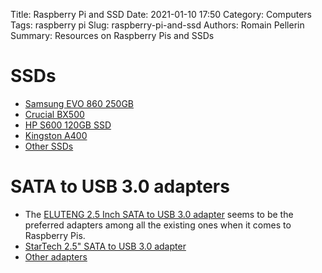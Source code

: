 Title: Raspberry Pi and SSD
Date: 2021-01-10 17:50
Category: Computers
Tags: raspberry pi
Slug: raspberry-pi-and-ssd
Authors: Romain Pellerin
Summary: Resources on Raspberry Pis and SSDs

# SSDs

- [Samsung EVO 860 250GB](https://www.amazon.com/Samsung-250GB-2-5-inch-Solid-State/dp/B078WQJXNF)
- [Crucial BX500](https://storage.jamesachambers.com/popular/)
- [HP S600 120GB SSD](https://www.raspberrypi.org/forums/viewtopic.php?p=1653853#p1653853)
- [Kingston A400](https://jamesachambers.com/raspberry-pi-cheap-ssd-upgrade-30/)
- [Other SSDs](https://www.raspberrypi.org/forums/viewtopic.php?p=1503165&sid=ff8ab32436d61094b18ea26dd70618e4#p1503165)

# SATA to USB 3.0 adapters

- The [ELUTENG 2.5 Inch SATA to USB 3.0 adapter](https://www.amazon.com/dp/B0716JKJ68) seems to be the preferred adapters among all the existing ones when it comes to Raspberry Pis.
- [StarTech 2.5" SATA to USB 3.0 adapter](https://jamesachambers.com/raspberry-pi-cheap-ssd-upgrade-30/)
- [Other adapters](https://www.raspberrypi.org/forums/viewtopic.php?p=1503165&sid=ff8ab32436d61094b18ea26dd70618e4#p1503165)
